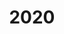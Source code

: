 ---
layout: page
title: 2020
has_children: true
parent: Projects
permalink: /projects/2020
nav_order: 10
image: /assets/img/2020.svg
image_alt: 2020
---